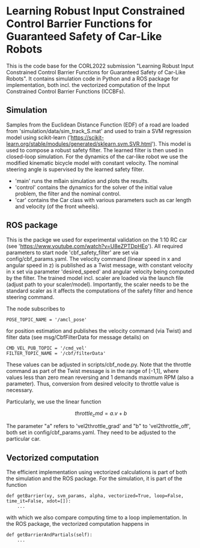 # Learning Robust Input Constrained Control Barrier Functions for Guaranteed Safety of Car-Like Robots

This is the code base for the CORL2022 submission "Learning Robust Input Constrained Control Barrier Functions for Guaranteed Safety of Car-Like Robots". It contains simulation code in Python and a ROS package for implementation, both incl. the vectorized computation of the Input Constrained Control Barrier Functions (ICCBFs).

## Simulation

Samples from the Euclidean Distance Function (EDF) of a road are loaded from 'simulation/data/sim_track_S.mat' and used to train a SVM regression model using scikit-learn ('https://scikit-learn.org/stable/modules/generated/sklearn.svm.SVR.html'). This model is used to compose a robust safety filter. The learned filter is then used in closed-loop simulation. For the dynamics of the car-like robot we use the modified kinematic bicycle model with constant velocity. The nominal steering angle is supervised by the learned safety filter.
- 'main' runs the mßain simulation and plots the results.
- 'control' contains the dynamics for the solver of the initial value problem, the filter and the nominal control.
- 'car' contains the Car class with various parameters such as car length and velocity (of the front wheels). 

## ROS package 

This is the packge we used for experimental validation on the 1:10 RC car (see 'https://www.youtube.com/watch?v=U8eZPTDpHEo'). All required parameters to start node 'cbf_safety_filter' are set via config/cbf_params.yaml. The velocity command (linear speed in x and angular speed in z) is published as a Twist message, with constant velocity in x set via parameter 'desired_speed' and angular velocity being computed by the filter. The trained model incl. scaler are loaded via the launch file (adjust path to your scaler/model). Importantly, the scaler needs to be the standard scaler as it affects the computations of the safety filter and hence steering command.

The node subscribes to 
```
POSE_TOPIC_NAME = '/amcl_pose'
```
for position estimation and publishes the velocity command (via Twist) and filter data (see msg/CbfFilterData for message details) on
```
CMD_VEL_PUB_TOPIC = '/cmd_vel'
FILTER_TOPIC_NAME = '/cbf/filterData'
```
These values can be adjusted in scripts/cbf_node.py. Note that the throttle command as part of the Twist message is in the range of [-1,1], where values less than zero mean reversing and 1 demands maximum RPM (also a parameter). Thus, conversion from desired velocity to throttle value is necessary.

Particularly, we use the linear function 
```math
throttle_cmd = a.v + b
```
The parameter "a" refers to 'vel2throttle_grad' and "b" to 'vel2throttle_off', both set in config/cbf_params.yaml. They need to be adjusted to the particular car.

## Vectorized computation 
The efficient implementation using vectorized calculations is part of both the simulation and the ROS package. For the simulation, it is part of the function 
```
def getBarrier(xy, svm_params, alpha, vectorized=True, loop=False, time_it=False, xdot=[]):
    ...
```
with which we also compare computing time to a loop implementation. In the ROS package, the vectorized computation happens in 
```
def getBarrierAndPartials(self):
    ...
```

